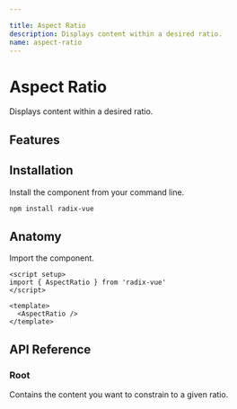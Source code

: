 ```yaml
---

title: Aspect Ratio
description: Displays content within a desired ratio.
name: aspect-ratio
---
```


<script setup>
import DemoAspectRatio from '../../components/demo/AspectRatio/index.vue'
</script>

# Aspect Ratio

<Description>
Displays content within a desired ratio.
</Description>

<HeroContainer folder="AspectRatio">
<DemoAspectRatio />
<template v-slot:codeSlot>
<HeroCodeGroup>
<div filename="index.vue">

<<< ../../components/demo/AspectRatio/index.vue

</div>
<div filename="tailwind.config.js">

<<< ../../components/demo/AspectRatio/tailwind.config.js

</div>
</HeroCodeGroup>
</template>
</HeroContainer>

## Features

<Highlights
  :features="[
    'Accepts any custom ratio.'
  ]"
/>

## Installation

Install the component from your command line.

```bash
npm install radix-vue
```

## Anatomy

Import the component.

```vue
<script setup>
import { AspectRatio } from 'radix-vue'
</script>

<template>
  <AspectRatio />
</template>
```

## API Reference

### Root

Contains the content you want to constrain to a given ratio.

<PropsTable
  :data="[
    {
      name: 'as',
      type: 'string | Component',
      default: 'div',
      description: 'The element or component this component should render as. Can be overwrite by <Code>asChild</Code>'
    },
    {
      name: 'asChild',
      required: false,
      type: 'boolean',
      default: 'false',
      description: 'Change the default rendered element for the one passed as a child, merging their props and behavior.<br><br>Read our <a href=&quot;/guides/composition&quot;>Composition</a> guide for more details.',
    },
    {
      name: 'ratio',
      type: 'number',
      default: '1',
      description: 'The desired ratio',
    },
  ]"
/>
